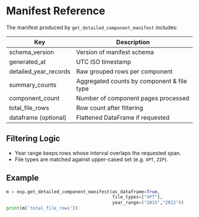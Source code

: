 # Manifest Reference

The manifest produced by `get_detailed_component_manifest` includes:

| Key | Description |
| --- | ----------- |
| schema_version | Version of manifest schema | 
| generated_at | UTC ISO timestamp | 
| detailed_year_records | Raw grouped rows per component | 
| summary_counts | Aggregated counts by component & file type | 
| component_count | Number of component pages processed | 
| total_file_rows | Row count after filtering | 
| dataframe (optional) | Flattened DataFrame if requested | 

## Filtering Logic
- Year range keeps rows whose interval overlaps the requested span.
- File types are matched against upper-cased set (e.g. `XPT`, `ZIP`).

## Example
```python
m = exp.get_detailed_component_manifest(as_dataframe=True,
                                        file_types=["XPT"],
                                        year_range=("2015","2022"))
print(m['total_file_rows'])
```
